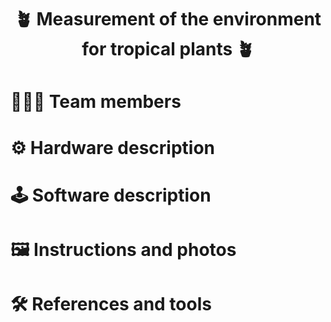 <h1 align="center">
    🪴 Measurement of the environment for tropical plants 🪴
</h1>

# 🧑‍🧑‍🧒 Team members

# ⚙️ Hardware description

# 🕹️ Software description

# 🖼️ Instructions and photos

# 🛠️ References and tools
